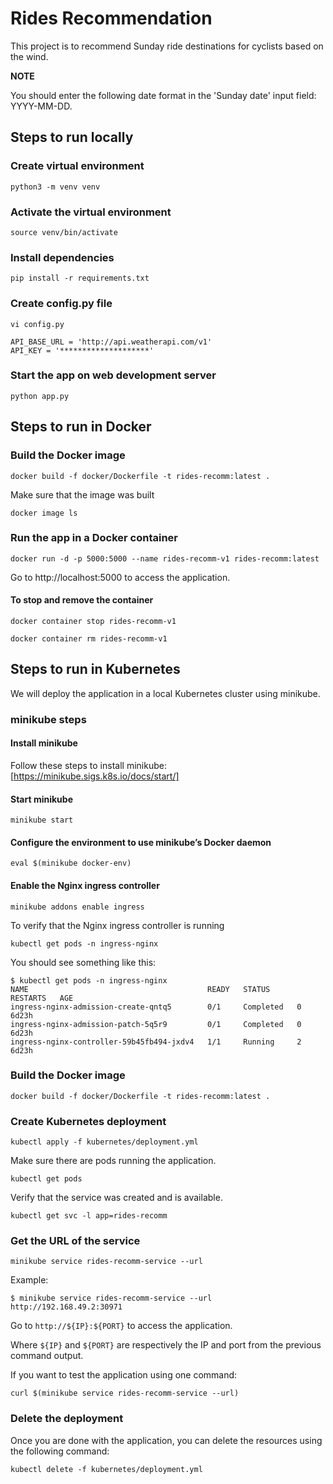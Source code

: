 # Rides Recommendation

This project is to recommend Sunday ride destinations for cyclists based on the wind.

**NOTE**

You should enter the following date format in the 'Sunday date' input field: YYYY-MM-DD.

## Steps to run locally

### Create virtual environment

```
python3 -m venv venv
```

### Activate the virtual environment

```
source venv/bin/activate
```

### Install dependencies

```
pip install -r requirements.txt
```

### Create config.py file

```
vi config.py

API_BASE_URL = 'http://api.weatherapi.com/v1'
API_KEY = '********************'
```

### Start the app on web development server

```
python app.py
```

## Steps to run in Docker

### Build the Docker image

```
docker build -f docker/Dockerfile -t rides-recomm:latest .
```

Make sure that the image was built

```
docker image ls
```

### Run the app in a Docker container

```
docker run -d -p 5000:5000 --name rides-recomm-v1 rides-recomm:latest
```

Go to http://localhost:5000 to access the application.

#### To stop and remove the container

```
docker container stop rides-recomm-v1

docker container rm rides-recomm-v1
```

## Steps to run in Kubernetes

We will deploy the application in a local Kubernetes cluster using minikube.

### minikube steps

#### Install minikube

Follow these steps to install minikube: [https://minikube.sigs.k8s.io/docs/start/]

#### Start minikube

```
minikube start
```

#### Configure the environment to use minikube’s Docker daemon

```
eval $(minikube docker-env)
```

#### Enable the Nginx ingress controller

```
minikube addons enable ingress
```

To verify that the Nginx ingress controller is running

```
kubectl get pods -n ingress-nginx
```

You should see something like this:

```
$ kubectl get pods -n ingress-nginx
NAME                                        READY   STATUS      RESTARTS   AGE
ingress-nginx-admission-create-qntq5        0/1     Completed   0          6d23h
ingress-nginx-admission-patch-5q5r9         0/1     Completed   0          6d23h
ingress-nginx-controller-59b45fb494-jxdv4   1/1     Running     2          6d23h
```

### Build the Docker image

```
docker build -f docker/Dockerfile -t rides-recomm:latest .
```

### Create Kubernetes deployment

```
kubectl apply -f kubernetes/deployment.yml
```

Make sure there are pods running the application.

```
kubectl get pods
```

Verify that the service was created and is available.

```
kubectl get svc -l app=rides-recomm
```

### Get the URL of the service

```
minikube service rides-recomm-service --url
```

Example:

```
$ minikube service rides-recomm-service --url
http://192.168.49.2:30971
```

Go to `http://${IP}:${PORT}` to access the application.

Where `${IP}` and `${PORT}` are respectively the IP and port from the previous command output.

If you want to test the application using one command:

```
curl $(minikube service rides-recomm-service --url)
```

### Delete the deployment

Once you are done with the application, you can delete the resources using the following command:

```
kubectl delete -f kubernetes/deployment.yml
```